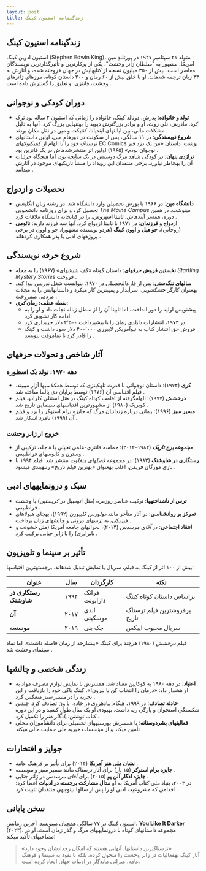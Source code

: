 ```yaml
---
layout: post
title: زندگینامه استیون کینگ
---
```


## زندگینامه استیون کینگ  
استیون ادوین کینگ (Stephen Edwin King)، متولد ۲۱ سپتامبر ۱۹۴۷ در پورتلندِ مینِ آمریکا، مشهور به "سلطان ژانر وحشت"، یکی از پرکارترین و تأثیرگذارترین نویسندگان معاصر است. بیش از ۳۵۰ میلیون نسخه از کتابهایش در جهان فروخته شده، و آثارش به ۳۳ زبان ترجمه شدهاند. او با خلق بیش از ۶۰ رمان و ۲۰۰ داستان کوتاه، مرزهای ژانرهای وحشت، فانتزی، و تعلیق را گسترش داده است .  

## دوران کودکی و نوجوانی  
- **تولد و خانواده**: پدرش، دونالد کینگ، خانواده را زمانی که استیون ۲ ساله بود ترک کرد. مادرش، نلی روث، او و برادر بزرگترش دیوید را بهتنهایی بزرگ کرد. آنها به دلیل مشکلات مالی، بین ایالتهای ایندیانا، کنتیکت و مین در نقل مکان بودند .  
- **شروع نویسندگی**: در ۱۱ سالگی، پس از سکونت در دورهامِ مین، اولین داستانهای ترسناک خود را با الهام از کمیکبوکهای EC Comics نوشت. داستان «من یک دزد قبر نوجوان بودم» (۱۹۶۵) اولین اثر منتشرشدهاش در یک فانزین بود .  
- **تراژدی پنهان**: در کودکی شاهد مرگ دوستش در یک سانحه بود، اما هیچگاه جزئیات آن را بهخاطر نیاورد. برخی منتقدان این رویداد را منشأ تاریکیهای موجود در آثارش میدانند .  

## تحصیلات و ازدواج  
- **دانشگاه مین**: در ۱۹۶۶ با بورس تحصیلی وارد دانشگاه شد. در رشته زبان انگلیسی تحصیل کرد و برای روزنامه دانشجویی *The Maine Campus* مینوشت. در همین دوره، همسر آیندهاش، **تابیتا اسپروس**، را در کتابخانه دانشگاه ملاقات کرد .  
- **ازدواج و فرزندان**: در ۱۹۷۱ با تابیتا ازدواج کرد. آنها سه فرزند دارند: **نائومی** (روحانی)، **جو هیل** و **اوون کینگ** (هردو نویسنده مشهور). جو و اوون در برخی پروژههای ادبی با پدر همکاری کردهاند .  

## شروع حرفه نویسندگی  
- **نخستین فروش حرفهای**: داستان کوتاه «کف شیشهای» (۱۹۶۷) را به مجله *Startling Mystery Stories* فروخت .  
- **سالهای تنگدستی**: پس از فارغالتحصیلی در ۱۹۷۰، نتوانست شغل تدریس پیدا کند. بهعنوان کارگر خشکشویی، سرایدار و پمپبنزین کار میکرد و داستانهایش را به مجلات مردمی میفروخت .  
- **نقطه عطف: رمان *کری***:  
  - پیشنویس اولیه را دور انداخت، اما تابیتا آن را از سطل زباله نجات داد و او را به ادامه کار تشویق کرد.  
  - در ۱۹۷۳، انتشارات دابلدی رمان را با پیشپرداخت ۲٬۵۰۰ دلار خریداری کرد.  
  - فروش حق انتشار کتاب به نیوآمریکن لایبرری ۴۰۰٬۰۰۰ دلار سود داشت و کینگ را قادر کرد تا تماموقت بنویسد .  

## آثار شاخص و تحولات حرفهای  
### دهه ۱۹۷۰: تولد یک اسطوره  
- **کری** (۱۹۷۴): داستان نوجوانی با قدرت تلهکینزی که توسط همکلاسیها آزار میبیند. فیلم اقتباسی آن (۱۹۷۶) توسط برایان دی پالما ساخته شد .  
- **درخشش** (۱۹۷۷): الهامگرفته از اقامت کوتاه کینگ در هتل استنلیِ کلرادو. فیلم کوبریک (۱۹۸۰) از مشهورترین اقتباسهای سینمایی تاریخ شد .  
- **مسیر سبز** (۱۹۹۶): رمانی درباره زندانیان مرگ که جایزه برام استوکر را برد و فیلم آن (۱۹۹۹) نامزد اسکار شد .  

### خروج از ژانر وحشت  
- **مجموعه *برج تاریک*** (۱۹۸۲–۲۰۱۲): حماسه فانتزی-علمی تخیلی با ۸ جلد، ترکیبی از وسترن و کابوسهای فراطبیعی .  
- **رستگاری در شاوشنک** (۱۹۸۲): در مجموعه *فصلهای متفاوت* منتشر شد. فیلم ۱۹۹۴ با بازی مورگان فریمن، اغلب بهعنوان «بهترین فیلم تاریخ» رتبهبندی میشود .  

## سبک و درونمایههای ادبی  
- **ترس از ناشناختهها**: ترکیب عناصر روزمره (مثل اتومبیل در *کریستین*) با وحشت فراطبیعی .  
- **تمرکز بر روانشناسی**: در آثار متأخر مانند *دولورس کلیبورن* (۱۹۹۲)، بهجای هیولاهای فیزیکی، به ترسهای درونی و چالشهای زنان پرداخت .  
- **انتقاد اجتماعی**: در *آقای مرسدس* (۲۰۱۴)، بحرانهای جامعه آمریکا (مثل خشونت و نابرابری) را با ژانر جنایی ترکیب کرد .  

## تأثیر بر سینما و تلویزیون  
بیش از ۱۰۰ اثر از کینگ به فیلم، سریال یا نمایش تبدیل شدهاند. برجستهترین اقتباسها:  

| **عنوان**         | **سال** | **کارگردان**       | **نکته**                     |  
|--------------------|---------|---------------------|------------------------------|  
| **رستگاری در شاوشنک** | ۱۹۹۴    | فرانک دارابونت     | براساس داستان کوتاه کینگ    |  
| **آن**             | ۲۰۱۷    | اندی موسکیتی       | پرفروشترین فیلم ترسناک تاریخ |  
| **موسسه**          | ۲۰۱۹    | جک بنی             | سریال محبوب اپیکس           |  

فیلم *درخشش* (۱۹۸۰) هرچند برای کینگ «بیشازحد از رمان فاصله داشت»، اما نماد سینمای وحشت شد .  

## زندگی شخصی و چالشها  
- **اعتیاد**: در دهه ۱۹۸۰ به کوکایین معتاد شد. همسرش با نمایش لوازم مصرف مواد به او هشدار داد: «درمان را انتخاب کن یا بیرون!». کینگ پاکی خود را بازیافت و این تجربه را در *مسیر سبز* منعکس کرد .  
- **حادثه تصادف**: در ۱۹۹۹، هنگام پیادهروی در جاده، با ون تصادف کرد. چندین شکستگی استخوان و پارگی ریه داشت. بهبودی او یک سال طول کشید و در این دوره کتاب *نوشتن: یادگار هنر* را تکمیل کرد .  
- **فعالیتهای بشردوستانه**: با همسرش بورسیههای تحصیلی برای دانشآموزان محلی تأمین میکند و از مؤسسات خیریه ملی حمایت مالی میکند .  

## جوایز و افتخارات  
- **نشان ملی هنر آمریکا** (۲۰۱۴) برای تأثیر بر فرهنگ عامه .  
- **جایزه برام استوکر** (۱۵ بار) برای آثار ترسناک مانند *مسیر سبز* و *موسسه* .  
- **جایزه ادگار آلن پو** (۲۰۱۵) برای *آقای مرسدس* در ژانر جنایی .  
در ۲۰۰۳، بنیاد ملی کتاب آمریکا به او **مدال مشارکت برجسته در ادبیات** اعطا کرد؛ اقدامی که مشروعیت ادبی او را پس از سالها بیتوجهی منتقدان تثبیت کرد .  

## سخن پایانی  
استیون کینگ در ۷۷ سالگی همچنان مینویسد. آخرین رمانش، **You Like It Darker** (۲۰۲۴)، مجموعه داستانهای کوتاه با درونمایههای مرگ و گذر زمان است. او در مصاحبهای تأکید میکند:  
> «ترسناکترین داستانها، آنهایی هستند که امکان رخدادشان وجود دارد» .  
آثار کینگ نهفعالیات در ژانر وحشت را متحول کرده، بلکه با نفوذ به سینما و فرهنگ عامه، میراثی ماندگار در ادبیات جهان ایجاد کرده است.
